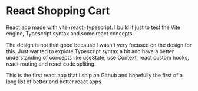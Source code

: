 # React Shopping Cart
React app made with vite+react+typescript. I build it just to test the Vite engine, Typescript syntax and some react concepts.


The design is not that good because I wasn't very focused on the design for this. Just wanted to explore Typescript syntax a bit and have a better understanding of concepts like useState, use Context, react custom hooks, react routing and react code spliting.


This is the first react app that I ship on Github and hopefully the first of a long list of better and better react apps

